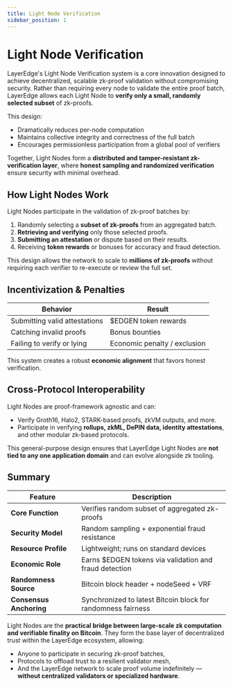 ```yaml
---
title: Light Node Verification
sidebar_position: 1
---
```


# Light Node Verification

LayerEdge's Light Node Verification system is a core innovation designed to achieve decentralized, scalable zk-proof validation without compromising security. Rather than requiring every node to validate the entire proof batch, LayerEdge allows each Light Node to **verify only a small, randomly selected subset** of zk-proofs.

This design:

* Dramatically reduces per-node computation
* Maintains collective integrity and correctness of the full batch
* Encourages permissionless participation from a global pool of verifiers

Together, Light Nodes form a **distributed and tamper-resistant zk-verification layer**, where **honest sampling and randomized verification** ensure security with minimal overhead.

## How Light Nodes Work

Light Nodes participate in the validation of zk-proof batches by:

1. Randomly selecting a **subset of zk-proofs** from an aggregated batch.
2. **Retrieving and verifying** only those selected proofs.
3. **Submitting an attestation** or dispute based on their results.
4. Receiving **token rewards** or bonuses for accuracy and fraud detection.

This design allows the network to scale to **millions of zk-proofs** without requiring each verifier to re-execute or review the full set.

## Incentivization & Penalties

| Behavior | Result |
|----------|--------|
| Submitting valid attestations | $EDGEN token rewards |
| Catching invalid proofs | Bonus bounties |
| Failing to verify or lying | Economic penalty / exclusion |

This system creates a robust **economic alignment** that favors honest verification.

## Cross-Protocol Interoperability

Light Nodes are proof-framework agnostic and can:

* Verify Groth16, Halo2, STARK-based proofs, zkVM outputs, and more.
* Participate in verifying **rollups, zkML, DePIN data, identity attestations**, and other modular zk-based protocols.

This general-purpose design ensures that LayerEdge Light Nodes are **not tied to any one application domain** and can evolve alongside zk tooling.

## Summary

| Feature | Description |
|---------|-------------|
| **Core Function** | Verifies random subset of aggregated zk-proofs |
| **Security Model** | Random sampling + exponential fraud resistance |
| **Resource Profile** | Lightweight; runs on standard devices |
| **Economic Role** | Earns $EDGEN tokens via validation and fraud detection |
| **Randomness Source** | Bitcoin block header + nodeSeed + VRF |
| **Consensus Anchoring** | Synchronized to latest Bitcoin block for randomness fairness |

Light Nodes are the **practical bridge between large-scale zk computation and verifiable finality on Bitcoin**. They form the base layer of decentralized trust within the LayerEdge ecosystem, allowing:

* Anyone to participate in securing zk-proof batches,
* Protocols to offload trust to a resilient validator mesh,
* And the LayerEdge network to scale proof volume indefinitely — **without centralized validators or specialized hardware**. 